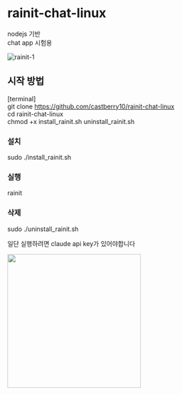 # rainit-chat-linux
nodejs 기반  
chat app 시험용  

![rainit-1](https://github.com/user-attachments/assets/829efde0-2040-4e7b-bb99-5c4ab95f9354)

## 시작 방법

[terminal]  
git clone https://github.com/castberry10/rainit-chat-linux   
cd rainit-chat-linux  
chmod +x install_rainit.sh uninstall_rainit.sh
  
### 설치  
sudo ./install_rainit.sh   
  
### 실행  
rainit  
  
### 삭제  
sudo ./uninstall_rainit.sh  

  
  
일단 실행하려면 claude api key가 있어야합니다 


<img src="https://github.com/user-attachments/assets/621ae8a6-8d1d-4504-a243-296a443dfa48" width="300px">

